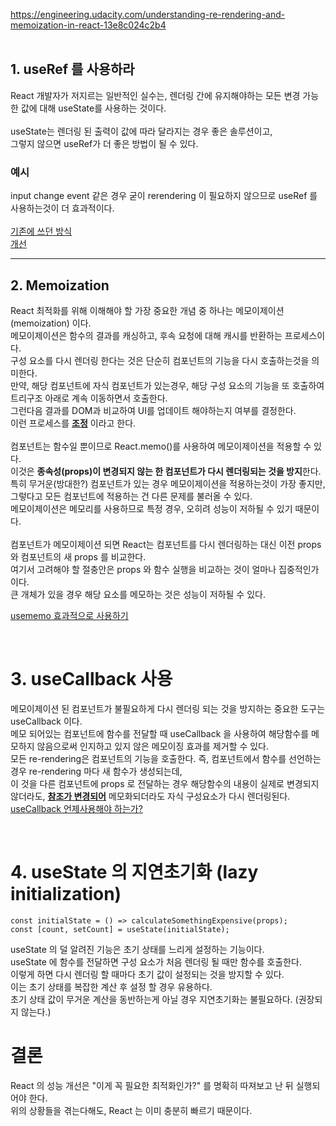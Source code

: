https://engineering.udacity.com/understanding-re-rendering-and-memoization-in-react-13e8c024c2b4
<br>
<br>

## 1. useRef 를 사용하라

React 개발자가 저지르는 일반적인 실수는, 렌더링 간에 유지해야하는 모든 변경 가능한 값에 대해 useState를 사용하는 것이다.<br><br>
useState는 렌더링 된 출력이 값에 따라 달라지는 경우 좋은 솔루션이고,
<br>
그렇지 않으면 useRef가 더 좋은 방법이 될 수 있다.
<br>

### 예시

input change event 같은 경우 굳이 rerendering 이 필요하지 않으므로 useRef 를 사용하는것이 더 효과적이다.
<br>
<br>
<a href='./기존.js'>기존에 쓰던 방식</a>
<br>
<a href='./개선.js'>개선</a>

<hr>

## 2. Memoization

React 최적화를 위해 이해해야 할 가장 중요한 개념 중 하나는 메모이제이션(memoization) 이다.
<br>
메모이제이션은 함수의 결과를 캐싱하고, 후속 요청에 대해 캐시를 반환하는 프로세스이다.
<br>
구성 요소를 다시 렌더링 한다는 것은 단순히 컴포넌트의 기능을 다시 호출하는것을 의미한다.
<br>
만약, 해당 컴포넌트에 자식 컴포넌트가 있는경우, 해당 구성 요소의 기능을 또 호출하여 트리구조 아래로 계속 이동하면서 호출한다.
<br>
그런다음 결과를 DOM과 비교하여 UI를 업데이트 해야하는지 여부를 결정한다.
<br>
이런 프로세스를 <a href='https://reactjs.org/docs/reconciliation.html'><b><u>조정</u></b></a> 이라고 한다.
<br>
<br>
컴포넌트는 함수일 뿐이므로 React.memo()를 사용하여 메모이제이션을 적용할 수 있다.
<br>
이것은 <b>종속성(props)이 변경되지 않는 한 컴포넌트가 다시 렌더링되는 것을 방지</b>한다.
<br>
특히 무거운(방대한?) 컴포넌트가 있는 경우 메모이제이션을 적용하는것이 가장 좋지만,
<br>
그렇다고 모든 컴포넌트에 적용하는 건 다른 문제를 불러올 수 있다.
<br>
메모이제이션은 메모리를 사용하므로 특정 경우, 오히려 성능이 저하될 수 있기 때문이다.
<br>
<br>
컴포넌트가 메모이제이션 되면 React는 컴포넌트를 다시 렌더링하는 대신 이전 props 와 컴포넌트의 새 props 를 비교한다.
<br>
여기서 고려해야 할 절충안은 props 와 함수 실행을 비교하는 것이 얼마나 집중적인가 이다.
<br>
큰 개체가 있을 경우 해당 요소를 메모하는 것은 성능이 저하될 수 있다.

<a href="https://dmitripavlutin.com/use-react-memo-wisely/">usememo 효과적으로 사용하기</a>

<br>

# 3. useCallback 사용

메모이제이션 된 컴포넌트가 불필요하게 다시 렌더링 되는 것을 방지하는 중요한 도구는 useCallback 이다.
<br>
메모 되어있는 컴포넌트에 함수를 전달할 때 useCallback 을 사용하여 해당함수를 메모하지 않음으로써 인지하고 있지 않은 메모이징 효과를 제거할 수 있다.
<br>
모든 re-rendering은 컴포넌트의 기능을 호출한다. 즉, 컴포넌트에서 함수를 선언하는 경우 re-rendering 마다 새 함수가 생성되는데,
<br>
이 것을 다른 컴포넌트에 props 로 전달하는 경우 해당함수의 내용이 실제로 변경되지 않더라도, <b><u>참조가 변경되어</u></b> 메모화되더라도 자식 구성요소가 다시 렌더링된다.
<br>
<a href="https://kentcdodds.com/blog/usememo-and-usecallback">useCallback 언제사용해야 하는가?</a>

<br>

# 4. useState 의 지연초기화 (lazy initialization)

```
const initialState = () => calculateSomethingExpensive(props);
const [count, setCount] = useState(initialState);
```

useState 의 덜 알려진 기능은 초기 상태를 느리게 설정하는 기능이다.
<br>
useState 에 함수를 전달하면 구성 요소가 처음 렌더링 될 때만 함수를 호출한다.
<br>
이렇게 하면 다시 렌더링 할 때마다 초기 값이 설정되는 것을 방지할 수 있다.
<br>
이는 초기 상태를 복잡한 계산 후 설정 할 경우 유용하다.
<br>
초기 상태 값이 무거운 계산을 동반하는게 아닐 경우 지연초기화는 불필요하다. (권장되지 않는다.)

# 결론

React 의 성능 개선은 "이게 꼭 필요한 최적화인가?" 를 명확히 따져보고 난 뒤 실행되어야 한다.
<br>
위의 상황들을 겪는다해도, React 는 이미 충분히 빠르기 때문이다.
<br>
